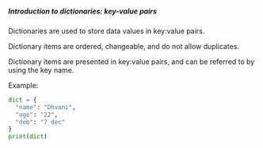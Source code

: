 ##### Introduction to dictionaries: key-value pairs

Dictionaries are used to store data values in key:value pairs.

Dictionary items are ordered, changeable, and do not allow duplicates.

Dictionary items are presented in key:value pairs, and can be referred to by using the key name.

Example:
```python
dict = {
  "name": "Dhvani",
  "age": "22",
  "dob": "7 dec"
}
print(dict)
```